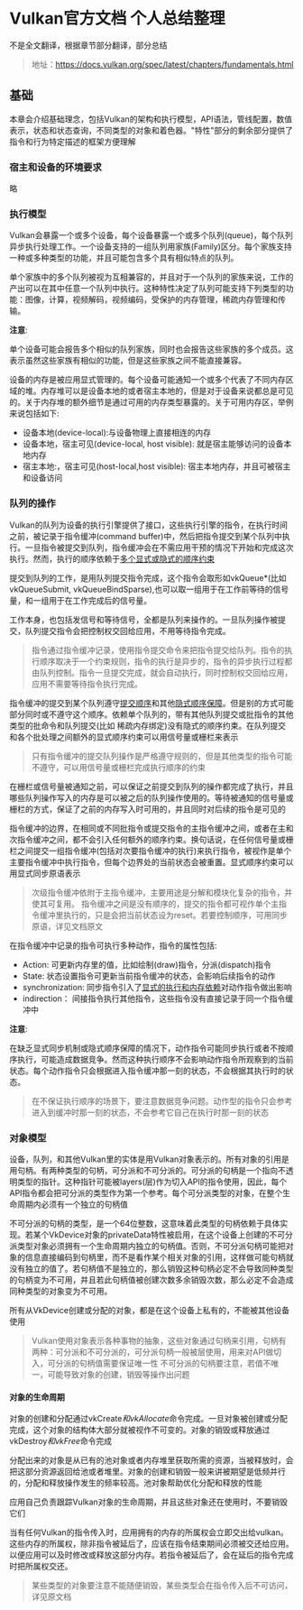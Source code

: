 # Vulkan官方文档 个人总结整理

不是全文翻译，根据章节部分翻译，部分总结

> 地址：https://docs.vulkan.org/spec/latest/chapters/fundamentals.html

## 基础

本章会介绍基础理念，包括Vulkan的架构和执行模型，API语法，管线配置，数值表示，状态和状态查询，不同类型的对象和着色器。"特性"部分的剩余部分提供了指令和行为特定描述的框架方便理解

### 宿主和设备的环境要求

略

### 执行模型

Vulkan会暴露一个或多个设备，每个设备暴露一个或多个队列(queue)，每个队列异步执行处理工作。一个设备支持的一组队列用家族(Family)区分。每个家族支持一种或多种类型的功能，并且可能包含多个具有相似特点的队列。

单个家族中的多个队列被视为互相兼容的，并且对于一个队列的家族来说，工作的产出可以在其中任意一个队列中执行。这种特性决定了队列可能支持下列类型的功能：图像，计算，视频解码，视频编码，受保护的内存管理，稀疏内存管理和传输。

**注意**:

单个设备可能会报告多个相似的队列家族，同时也会报告这些家族的多个成员。这表示虽然这些家族有相似的功能，但是这些家族之间不能直接兼容。

设备的内存是被应用显式管理的。每个设备可能通知一个或多个代表了不同内存区域的堆。内存堆可以是设备本地的或者宿主本地的，但是对于设备来说都总是可见的。关于内存堆的额外细节是通过可用的内存类型暴露的。关于可用内存区，举例来说包括如下:

- 设备本地(device-local):与设备物理上直接相连的内存
- 设备本地，宿主可见(device-local, host visible): 就是宿主能够访问的设备本地内存
- 宿主本地:，宿主可见(host-local,host visible): 宿主本地内存，并且可被宿主和设备访问

### 队列的操作

Vulkan的队列为设备的执行引擎提供了接口，这些执行引擎的指令，在执行时间之前，被记录于指令缓冲(command buffer)中，然后把指令提交到某个队列中执行。一旦指令被提交到队列，指令缓冲会在不需应用干预的情况下开始和完成这次执行。然而，执行的顺序依赖于[多个显式或隐式的顺序约束](https://docs.vulkan.org/spec/latest/chapters/synchronization.html#synchronization)

提交到队列的工作，是用队列提交指令完成，这个指令会取形如vkQueue*(比如 vkQueueSubmit, vkQueueBindSparse),也可以取一组用于在工作前等待的信号量，和一组用于在工作完成后的信号量。

工作本身，也包括发信号和等待信号，全都是队列来操作的。一旦队列操作被提交，队列提交指令会把控制权交回给应用，不用等待指令完成。

> 指令通过指令缓冲记录，使用指令提交命令来把指令提交给队列。指令的执行顺序取决于一个约束规则，指令的执行是异步的，指令的异步执行过程都由队列控制。指令一旦提交完成，就会自动执行，同时控制权交回给应用，应用不需要等待指令执行完成。

指令缓冲的提交到某个队列遵守[提交顺序](https://docs.vulkan.org/spec/latest/chapters/synchronization.html#synchronization-submission-order)和其他[隐式顺序保障](https://docs.vulkan.org/spec/latest/chapters/synchronization.html#synchronization-implicit)。但是别的方式可能部分同时或不遵守这个顺序。依赖单个队列的，带有其他队列提交或批指令的其他类型的批命令和队列提交(比如 稀疏内存绑定)没有隐式的顺序约束。在队列提交和各个批处理之间额外的显式顺序约束可以用信号量或栅栏来表示

> 只有指令缓冲的提交队列操作是严格遵守规则的，但是其他类型的指令可能不遵守，可以用信号量或栅栏完成执行顺序的约束

在栅栏或信号量被通知之前，可以保证之前提交到队列的操作都完成了执行，并且哪些队列操作写入的内存是可以被之后的队列操作使用的。等待被通知的信号量或栅栏的方式，保证了之前的内存写入时可用的，并且同时对后续的指令是可见的

指令缓冲的边界，在相同或不同批指令或提交指令的主指令缓冲之间，或者在主和次指令缓冲之间，都不会引入任何额外的顺序约束。换句话说，在任何信号量或栅栏之间提交一组指令缓冲(包括对次要指令缓冲的执行)来执行指令，被视作是单个主要指令缓冲中执行指令，但每个边界处的当前状态会被重置。显式顺序约束可以用显式同步原语表示

> 次级指令缓冲依附于主指令缓冲，主要用途是分解和模块化复杂的指令，并使其可复用。
> 指令缓冲之间是没有顺序的，提交的指令都可视作单个主指令缓冲里执行的，只是会把当前状态设为reset。若要控制顺序，可用同步原语，详见文档原文

在指令缓冲中记录的指令可执行多种动作，指令的属性包括:

- Action: 可更新内存里的值，比如绘制(draw)指令，分派(dispatch)指令
- State: 状态设置指令可更新当前指令缓冲的状态，会影响后续指令的动作
- synchronization: 同步指令引入了[显式的执行和内存依赖](https://docs.vulkan.org/spec/latest/chapters/synchronization.html#synchronization-dependencies)对动作指令做出影响
- indirection： 间接指令执行其他指令，这些指令没有直接记录于同一个指令缓冲中

**注意**:

在缺乏显式同步机制或隐式顺序保障的情况下，动作指令可能同步执行或者不按顺序执行，可能造成数据竞争。然而这种执行顺序不会影响动作指令所观察到的当前状态。每个动作指令只会根据进入指令缓冲那一刻的状态，不会根据其执行时的状态。

> 在不保证执行顺序的场景下，要注意数据竞争问题。动作型的指令只会参考进入到缓冲时那一刻的状态，不会参考它自己在执行时那一刻的状态

### 对象模型

设备，队列，和其他Vulkan里的实体是用Vulkan对象表示的。所有对象的引用是用句柄。有两种类型的句柄，可分派和不可分派的。可分派的句柄是一个指向不透明类型的指针。这种指针可能被layers(层)作为切入API的指令使用，因此，每个API指令都会把可分派的类型作为第一个参考。每个可分派类型的对象，在整个生命周期内必须有一个独立的句柄值

不可分派的句柄的类型，是一个64位整数，这意味着此类型的句柄依赖于具体实现。若某个VkDevice对象的privateData特性被启用，在这个设备上创建的不可分派类型对象必须拥有一个生命周期内独立的句柄值。否则，不可分派句柄可能把对象的信息直接编码到句柄里，而不是看作某个相关对象的引用，这样做可能句柄就没有独立的值了。若句柄值不是独立的，那么销毁这种句柄必定不会导致同种类型的句柄变为不可用，并且若此句柄值被创建次数多余销毁次数，那么必定不会造成同种类型的对象变为不可用。

所有从VkDevice创建或分配的对象，都是在这个设备上私有的，不能被其他设备使用

> Vulkan使用对象表示各种事物的抽象，这些对象通过句柄来引用，句柄有两种：可分派和不可分派的，可分派句柄一般被层使用，用来对API做切入，可分派的句柄值需要保证唯一性
> 不可分派的句柄要注意，若值不唯一，可能导致对象的创建，销毁等操作出问题

#### 对象的生命周期

对象的创建和分配通过vkCreate*和vkAllocate*命令完成。一旦对象被创建或分配完成，这个对象的结构体大部分就被视作不可变的。对象的销毁或释放通过vkDestroy*和vkFree*命令完成

分配出来的对象是从已有的池对象或者内存堆里获取所需的资源，当被释放时，会把这部分资源返回给池或者堆里。对象的创建和销毁一般来讲被期望是低频并行的，分配和释放操作发生的频率较高。池对象帮助优化分配和释放的性能

应用自己负责跟踪Vulkan对象的生命周期，并且这些对象还在使用时，不要销毁它们

当有任何Vulkan的指令传入时，应用拥有的内存的所属权会立即交出给vulkan。这些内存的所属权，除非指令被延后了，应该在指令结束期间必须被交还给应用。以便应用可以及时修改或释放这部分内存。若指令被延后了，会在延后的指令完成时把所属权交还。

> 某些类型的对象要注意不能随便销毁，某些类型会在指令传入后不可访问，详见原文档

